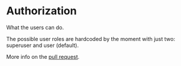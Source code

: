 # Authorization

What the users can do.

The possible user roles are hardcoded by the moment with just two: superuser and user (default).

More info on the [pull request](https://github.com/mrroot5/bank/pull/18).

